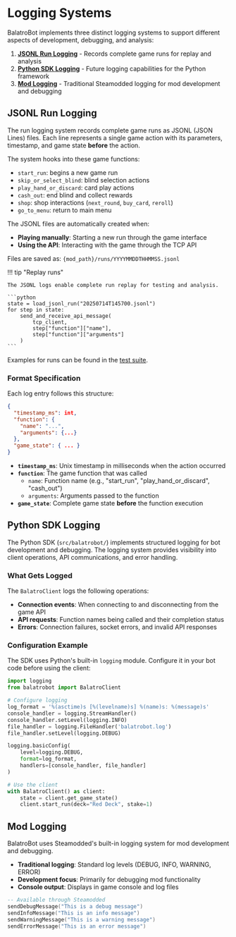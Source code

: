 # Logging Systems

BalatroBot implements three distinct logging systems to support different aspects of development, debugging, and analysis:

1. [**JSONL Run Logging**](#jsonl-run-logging) - Records complete game runs for replay and analysis
2. [**Python SDK Logging**](#python-sdk-logging) - Future logging capabilities for the Python framework
3. [**Mod Logging**](#mod-logging) - Traditional Steamodded logging for mod development and debugging

## JSONL Run Logging

The run logging system records complete game runs as JSONL (JSON Lines) files. Each line represents a single game action with its parameters, timestamp, and game state **before** the action.

The system hooks into these game functions:

- `start_run`: begins a new game run
- `skip_or_select_blind`: blind selection actions
- `play_hand_or_discard`: card play actions
- `cash_out`: end blind and collect rewards
- `shop`: shop interactions (`next_round`, `buy_card`, `reroll`)
- `go_to_menu`: return to main menu

The JSONL files are automatically created when:

- **Playing manually**: Starting a new run through the game interface
- **Using the API**: Interacting with the game through the TCP API

Files are saved as: `{mod_path}/runs/YYYYMMDDTHHMMSS.jsonl`

!!! tip "Replay runs"

    The JSONL logs enable complete run replay for testing and analysis.

    ```python
    state = load_jsonl_run("20250714T145700.jsonl")
    for step in state:
        send_and_receive_api_message(
            tcp_client,
            step["function"]["name"],
            step["function"]["arguments"]
        )
    ```

Examples for runs can be found in the [test suite](https://github.com/coder/balatrobot/tree/main/tests/runs).

### Format Specification

Each log entry follows this structure:

```json
{
  "timestamp_ms": int,
  "function": {
    "name": "...",
    "arguments": {...}
  },
  "game_state": { ... }
}
```

- **`timestamp_ms`**: Unix timestamp in milliseconds when the action occurred
- **`function`**: The game function that was called
    - `name`: Function name (e.g., "start_run", "play_hand_or_discard", "cash_out")
    - `arguments`: Arguments passed to the function
- **`game_state`**: Complete game state **before** the function execution

## Python SDK Logging

The Python SDK (`src/balatrobot/`) implements structured logging for bot development and debugging. The logging system provides visibility into client operations, API communications, and error handling.

### What Gets Logged

The `BalatroClient` logs the following operations:

- **Connection events**: When connecting to and disconnecting from the game API
- **API requests**: Function names being called and their completion status
- **Errors**: Connection failures, socket errors, and invalid API responses

### Configuration Example

The SDK uses Python's built-in `logging` module. Configure it in your bot code before using the client:

```python
import logging
from balatrobot import BalatroClient

# Configure logging
log_format = '%(asctime)s [%(levelname)s] %(name)s: %(message)s'
console_handler = logging.StreamHandler()
console_handler.setLevel(logging.INFO)
file_handler = logging.FileHandler('balatrobot.log')
file_handler.setLevel(logging.DEBUG)

logging.basicConfig(
    level=logging.DEBUG,
    format=log_format,
    handlers=[console_handler, file_handler]
)

# Use the client
with BalatroClient() as client:
    state = client.get_game_state()
    client.start_run(deck="Red Deck", stake=1)
```

## Mod Logging

BalatroBot uses Steamodded's built-in logging system for mod development and debugging.

- **Traditional logging**: Standard log levels (DEBUG, INFO, WARNING, ERROR)
- **Development focus**: Primarily for debugging mod functionality
- **Console output**: Displays in game console and log files

```lua
-- Available through Steamodded
sendDebugMessage("This is a debug message")
sendInfoMessage("This is an info message")
sendWarningMessage("This is a warning message")
sendErrorMessage("This is an error message")
```
